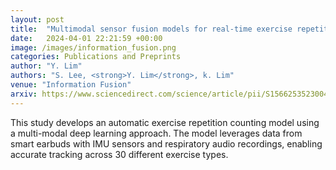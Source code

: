 ```yaml
---
layout: post
title:  "Multimodal sensor fusion models for real-time exercise repetition counting with IMU sensors and respiration data"
date:   2024-04-01 22:21:59 +00:00
image: /images/information_fusion.png
categories: Publications and Preprints
author: "Y. Lim"
authors: "S. Lee, <strong>Y. Lim</strong>, k. Lim"
venue: "Information Fusion"
arxiv: https://www.sciencedirect.com/science/article/pii/S1566253523004694
---
```

This study develops an automatic exercise repetition counting model using a multi-modal deep learning approach. The model leverages data from smart earbuds with IMU sensors and respiratory audio recordings, enabling accurate tracking across 30 different exercise types.